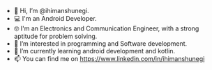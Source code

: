 - 👋 Hi, I’m @ihimanshunegi.
- 💻 I'm an Android Developer.
- 🤓 I'm an Electronics and Communication Engineer, with a strong aptitude for problem solving.
- 👀 I’m interested in programming and Software development.
- 🌱 I’m currently learning android development and kotlin.
- 📫 You can find me on https://www.linkedin.com/in/ihimanshunegi

<!---
ihimanshunegi/ihimanshunegi is a ✨ special ✨ repository because its `README.md` (this file) appears on your GitHub profile.
You can click the Preview link to take a look at your changes.
--->
